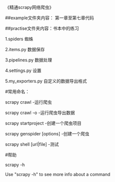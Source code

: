 《精通scrapy网络爬虫》 

##example文件夹内容： 第一章至第七章代码

##practise文件夹内容：书本中的练习

1.spiders 蜘蛛

2.items.py 数据保存

3.pipelines.py 数据处理

4.settings.py 设置

5.my_exporters.py 自定义的数据导出格式


#常用命名：

scrapy crawl <spider> -运行爬虫
  
scrapy crawl <spider> -o <file> -运行爬虫导出数据

scrapy startproject <name> -创建一个爬虫项目
  
scrapy genspider [options] <name> <domain> -创建一个爬虫

scrapy shell [url|file] -测试

#帮助

scrapy -h

Use "scrapy <command> -h" to see more info about a command

